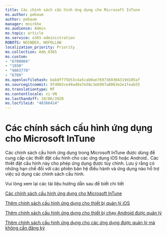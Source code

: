 ```yaml
---
title: Các chính sách cấu hình ứng dụng cho Microsoft InTune
ms.author: pebaum
author: pebaum
manager: mnirkhe
ms.audience: Admin
ms.topic: article
ms.service: o365-administration
ROBOTS: NOINDEX, NOFOLLOW
localization_priority: Priority
ms.collection: Adm_O365
ms.custom:
- "6700004"
- "1030"
- "9003770"
- "6709"
ms.openlocfilehash: babdff75b53c4a5cab0ae7697369304319d105af
ms.sourcegitcommit: 9fd002ce49ad9a7e58c3eb997a8063e2e1feab55
ms.translationtype: MT
ms.contentlocale: vi-VN
ms.lasthandoff: 10/06/2020
ms.locfileid: "48366414"
---
```

# <a name="app-configuration-policies-for-microsoft-intune"></a>Các chính sách cấu hình ứng dụng cho Microsoft InTune

Các chính sách cấu hình ứng dụng trong Microsoft InTune được dùng để cung cấp các thiết đặt cấu hình cho các ứng dụng iOS hoặc Android.. Các thiết đặt cấu hình này cho phép ứng dụng được tùy chỉnh. Lưu ý rằng có những hạn chế đối với các phiên bản hệ điều hành và ứng dụng nào hỗ trợ việc sử dụng các chính sách cấu hình.

Vui lòng xem lại các tài liệu hướng dẫn sau để biết chi tiết

[Các chính sách cấu hình ứng dụng cho Microsoft InTune](https://docs.microsoft.com/intune/app-configuration-policies-overview)  

[Thêm chính sách cấu hình ứng dụng cho thiết bị quản lý iOS](https://docs.microsoft.com/intune/app-configuration-policies-use-ios)  

[Thêm chính sách cấu hình ứng dụng cho thiết bị chạy Android được quản lý](https://docs.microsoft.com/intune/app-configuration-policies-use-android)

[Thêm chính sách cấu hình ứng dụng cho các ứng dụng được quản lý mà không cần đăng ký](https://docs.microsoft.com/intune/app-configuration-policies-managed-app)
